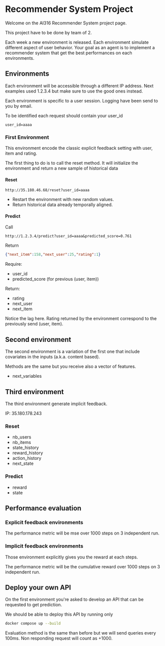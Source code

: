 # Recommender System Project

Welcome on the AI316 Recommender System project page.

This project have to be done by team of 2.

Each week a new environment is released. 
Each environment simulate different aspect of user behavior. 
Your goal as an agent is to implement a recommender system that get the best performances on each environments.

## Environments
Each environment will be accessible through a different IP address. 
Next examples used 1.2.3.4 but make sure to use the good ones instead. 

Each environment is specific to a user session. 
Logging have been send to you by email. 

To be identified each request should contain your user_id

```http request
user_id=aaaa
``` 

### First Environment
This environment encode the classic explicit feedback setting with user, item and rating.

The first thing to do is to call the reset method.
It will initialize the environment and return a new sample of historical data

#### Reset
```http
http://35.180.46.68/reset?user_id=aaaa
```

- Restart the environment with new random values.
- Return historical data already temporally aligned.


#### Predict

Call 
```http
http://1.2.3.4/predict?user_id=aaaa&predicted_score=0.761
```

Return
```json
{"next_item":158,"next_user":25,"rating":1}
```

Require:
- user_id
- predicted_score (for previous (user, item))

Return:
- rating
- next_user
- next_item

Notice the lag here. Rating returned by the environment correspond to the previously send (user, item).

## Second environment
The second environment is a variation of the first one that include covariates in the inputs (a.k.a. content based).

Methods are the same but you receive also a vector of features.
- next_variables


## Third environment
The third environment generate implicit feedback.

IP: 35.180.178.243

### Reset
- nb_users
- nb_items
- state_history
- reward_history
- action_history
- next_state

### Predict
- reward
- state


## Performance evaluation

### Explicit feedback environments
The performance metric will be mse over 1000 steps on 3 independent run.

### Implicit feedback environments
Those environment explicitly gives you the reward at each steps.

The performance metric will be the cumulative reward over 1000 steps on 3 independent run.


## Deploy your own API
On the first environment you're asked to develop an API that can be requested to get prediction.

We should be able to deploy this API by running only

```bash
docker compose up --build
```

Evaluation method is the same than before but we will send queries every 100ms.
Non responding request will count as +1000.



